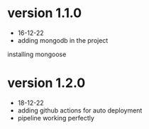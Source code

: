 # version 1.1.0
- 16-12-22
- adding mongodb in the project

installing mongoose



# version 1.2.0
- 18-12-22
- adding github actions for auto deployment
- pipeline working perfectly